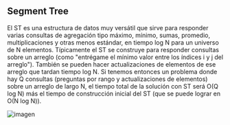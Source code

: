 ## Segment Tree

El ST es una estructura de datos muy versátil que sirve para 
responder varias consultas de agregación tipo máximo, mínimo, 
sumas, promedio, multiplicaciones y otras menos estándar, en 
tiempo log N para un universo de N elementos. Típicamente el 
ST se construye para responder consultas sobre un arreglo (como 
"entrégame el mínimo valor entre los índices i y j del arreglo"). 
También se pueden hacer actualizaciones de elementos de ese arreglo 
que tardan tiempo log N. Si tenemos entonces un problema donde hay Q 
consultas (preguntas por rango y actualizaciones de elementos) sobre 
un arreglo de largo N, el tiempo total de la solución con ST será 
Ο(Q log N) más el tiempo de construcción inicial del ST (que se puede lograr en Ο(N log N)). 

![imagen](https://user-images.githubusercontent.com/90929324/193980886-ac068435-e3d5-44de-b130-081c6b0a8206.png)
